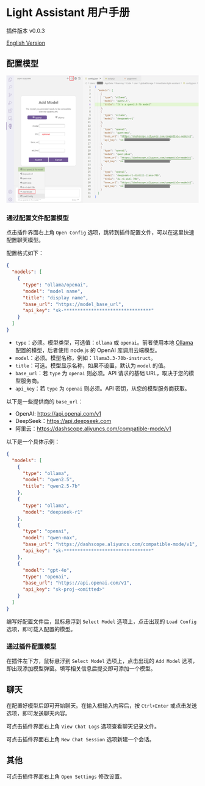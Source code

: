 # Light Assistant 用户手册

插件版本 v0.0.3

[English Version](user-manual.md)

## 配置模型

![](img/manual/01.png)

### 通过配置文件配置模型

点击插件界面右上角 `Open Config` 选项，跳转到插件配置文件，可以在这里快速配置聊天模型。

配置格式如下：

```json
{
  "models": [
    {
      "type": "ollama/openai",
      "model": "model name",
      "title": "display name",
      "base_url": "https://model_base_url",
      "api_key": "sk-********************************"
    }
  ]
}
```

- `type`：必须。模型类型，可选值：`ollama` 或 `openai`。前者使用本地 [Ollama](https://github.com/ollama/ollama) 配置的模型，后者使用 node.js 的 OpenAI 库调用云端模型。
- `model`：必须。模型名称，例如：`llama3.3-70b-instruct`。
- `title`：可选。模型显示名称，如果不设置，默认为 `model` 的值。
- `base_url`：若 `type` 为 `openai` 则必须。API 请求的基础 URL，取决于您的模型服务商。
- `api_key`：若 `type` 为 `openai` 则必须。API 密钥，从您的模型服务商获取。

以下是一些提供商的 `base_url`：
- OpenAI: https://api.openai.com/v1
- DeepSeek：https://api.deepseek.com
- 阿里云：https://dashscope.aliyuncs.com/compatible-mode/v1

以下是一个具体示例：

```json
{
  "models": [
    {
      "type": "ollama",
      "model": "qwen2.5",
      "title": "qwen2.5-7b"
    },
    {
      "type": "ollama",
      "model": "deepseek-r1"
    },
    {
      "type": "openai",
      "model": "qwen-max",
      "base_url": "https://dashscope.aliyuncs.com/compatible-mode/v1",
      "api_key": "sk-********************************"
    },
    {
      "model": "gpt-4o",
      "type": "openai",
      "base_url": "https://api.openai.com/v1",
      "api_key": "sk-proj-<omitted>"
    }
  ]
}
```

编写好配置文件后，鼠标悬浮到 `Select Model` 选项上，点击出现的 `Load Config` 选项，即可载入配置的模型。

### 通过插件配置模型

在插件左下方，鼠标悬浮到 `Select Model` 选项上，点击出现的 `Add Model` 选项，即出现添加模型弹窗。填写相关信息后提交即可添加一个模型。

## 聊天

在配置好模型后即可开始聊天。在输入框输入内容后，按 `Ctrl+Enter` 或点击发送选项，即可发送聊天内容。

可点击插件界面右上角 `View Chat Logs` 选项查看聊天记录文件。

可点击插件界面右上角 `New Chat Session` 选项新建一个会话。

## 其他

可点击插件界面右上角 `Open Settings` 修改设置。